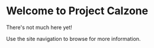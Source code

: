 # Welcome to Project Calzone
There's not much here yet!

Use the site navigation to browse for more information.



